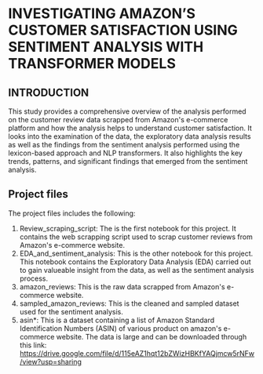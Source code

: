 # INVESTIGATING AMAZON’S CUSTOMER SATISFACTION USING SENTIMENT ANALYSIS WITH TRANSFORMER MODELS
## INTRODUCTION
This study provides a comprehensive overview of the analysis performed on the customer review data scrapped from Amazon's e-commerce platform and how the analysis helps to understand customer satisfaction. It looks into the examination of the data, the exploratory data analysis results as well as the findings from the sentiment analysis performed using the lexicon-based approach and NLP transformers. It also highlights the key trends, patterns, and significant findings that emerged from the sentiment analysis. 

## Project files

The project files includes the following:
1. Review_scraping_script: The is the first notebook for this project. It contains the web scrapping script used to scrap customer reviews from Amazon's e-commerce website.
2. EDA_and_sentiment_analysis: This is the other notebook for this project. This notebook contains the Exploratory Data Analysis (EDA) carried out to gain valueable insight from the data, as well as the sentiment analysis process.
3. amazon_reviews: This is the raw data scrapped from Amazon's e-commerce website.
4. sampled_amazon_reviews: This is the cleaned and sampled dataset used for the sentiment analysis.
5. asin*: This is a dataset containing a list of Amazon Standard Identification Numbers (ASIN) of various product on amazon's e-commerce website. The data is large and can be downloaded through this link: https://drive.google.com/file/d/115eAZ1hqt12bZWizHBKfYAQjmcw5rNFw/view?usp=sharing

